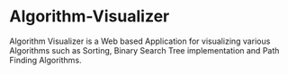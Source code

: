 # Algorithm-Visualizer
Algorithm Visualizer is a Web based Application for visualizing various Algorithms such as Sorting, Binary Search Tree implementation and Path Finding Algorithms.
